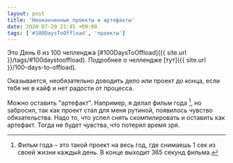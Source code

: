 ```yaml
---
layout: post
title: 'Неоконченные проекты и артефакты'
date: 2020-07-29 21:45 +09:00
tags: ['#100DaysToOffload', 'проекты']
---
```


Это День 6 из 100 челленджа [#100DaysToOffload]({{ site.url }}/tags/#100daystooffload). Подробнее о челлендже [тут]({{ site.url }}/100-days-to-offload).

Оказывается, необязательно доводить дело или проект до конца, если тебе не в кайф и нет радости от процесса.

Можно оставить "артефакт". Например, я делал фильм года [^1], но забросил, так как проект стал для меня рутиной, появилось чувство обязательства. Надо то, что успел снять скомпилировать и оставить как артефакт. Тогда не будет чувства, что потерял время зря.

[^1]: Фильм года – это такой проект на весь год, где снимаешь 1 сек из своей жизни каждый день. В конце выходит 365 секунд фильма.
